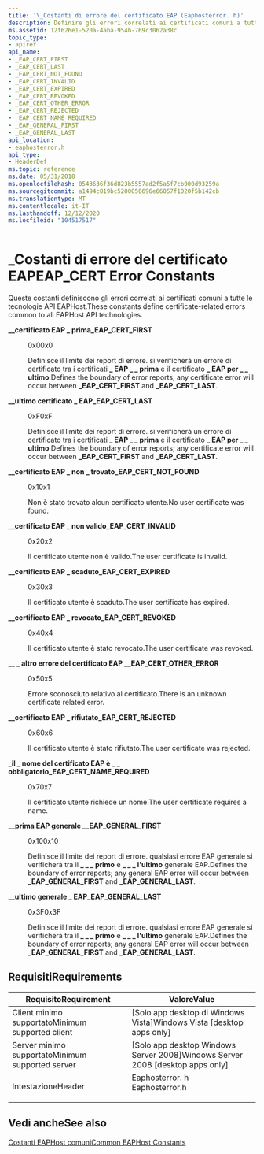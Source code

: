 ```yaml
---
title: '\_Costanti di errore del certificato EAP (Eaphosterror. h)'
description: Definire gli errori correlati ai certificati comuni a tutte le tecnologie API EAPHost.
ms.assetid: 12f626e1-520a-4aba-954b-769c3062a38c
topic_type:
- apiref
api_name:
- _EAP_CERT_FIRST
- _EAP_CERT_LAST
- _EAP_CERT_NOT_FOUND
- _EAP_CERT_INVALID
- _EAP_CERT_EXPIRED
- _EAP_CERT_REVOKED
- _EAP_CERT_OTHER_ERROR
- _EAP_CERT_REJECTED
- _EAP_CERT_NAME_REQUIRED
- _EAP_GENERAL_FIRST
- _EAP_GENERAL_LAST
api_location:
- eaphosterror.h
api_type:
- HeaderDef
ms.topic: reference
ms.date: 05/31/2018
ms.openlocfilehash: 0543636f36d823b5557ad2f5a5f7cb000d93259a
ms.sourcegitcommit: a1494c819bc5200050696e66057f1020f5b142cb
ms.translationtype: MT
ms.contentlocale: it-IT
ms.lasthandoff: 12/12/2020
ms.locfileid: "104517517"
---
```

# <a name="eap_cert-error-constants"></a><span data-ttu-id="b1294-103">\_Costanti di errore del certificato EAP</span><span class="sxs-lookup"><span data-stu-id="b1294-103">EAP\_CERT Error Constants</span></span>

<span data-ttu-id="b1294-104">Queste costanti definiscono gli errori correlati ai certificati comuni a tutte le tecnologie API EAPHost.</span><span class="sxs-lookup"><span data-stu-id="b1294-104">These constants define certificate-related errors common to all EAPHost API technologies.</span></span>

<dl> <dt>

<span data-ttu-id="b1294-105"><span id="_EAP_CERT_FIRST"></span><span id="_eap_cert_first"></span>**\_\_certificato EAP \_ prima**</span><span class="sxs-lookup"><span data-stu-id="b1294-105"><span id="_EAP_CERT_FIRST"></span><span id="_eap_cert_first"></span>**\_EAP\_CERT\_FIRST**</span></span>
</dt> <dd> <dl> <dt>

<span data-ttu-id="b1294-106">0x0</span><span class="sxs-lookup"><span data-stu-id="b1294-106">0x0</span></span>
</dt> <dt>



<span data-ttu-id="b1294-107">Definisce il limite dei report di errore. si verificherà un errore di certificato tra i certificati **\_ EAP \_ \_ prima** e il certificato **\_ EAP per \_ \_ ultimo**.</span><span class="sxs-lookup"><span data-stu-id="b1294-107">Defines the boundary of error reports; any certificate error will occur between **\_EAP\_CERT\_FIRST** and **\_EAP\_CERT\_LAST**.</span></span>


</dt> </dl> </dd> <dt>

<span data-ttu-id="b1294-108"><span id="_EAP_CERT_LAST"></span><span id="_eap_cert_last"></span>**\_\_ultimo certificato \_ EAP**</span><span class="sxs-lookup"><span data-stu-id="b1294-108"><span id="_EAP_CERT_LAST"></span><span id="_eap_cert_last"></span>**\_EAP\_CERT\_LAST**</span></span>
</dt> <dd> <dl> <dt>

<span data-ttu-id="b1294-109">0xF</span><span class="sxs-lookup"><span data-stu-id="b1294-109">0xF</span></span>
</dt> <dt>



<span data-ttu-id="b1294-110">Definisce il limite dei report di errore. si verificherà un errore di certificato tra i certificati **\_ EAP \_ \_ prima** e il certificato **\_ EAP per \_ \_ ultimo**.</span><span class="sxs-lookup"><span data-stu-id="b1294-110">Defines the boundary of error reports; any certificate error will occur between **\_EAP\_CERT\_FIRST** and **\_EAP\_CERT\_LAST**.</span></span>


</dt> </dl> </dd> <dt>

<span data-ttu-id="b1294-111"><span id="_EAP_CERT_NOT_FOUND"></span><span id="_eap_cert_not_found"></span>**\_\_certificato EAP \_ non \_ trovato**</span><span class="sxs-lookup"><span data-stu-id="b1294-111"><span id="_EAP_CERT_NOT_FOUND"></span><span id="_eap_cert_not_found"></span>**\_EAP\_CERT\_NOT\_FOUND**</span></span>
</dt> <dd> <dl> <dt>

<span data-ttu-id="b1294-112">0x1</span><span class="sxs-lookup"><span data-stu-id="b1294-112">0x1</span></span>
</dt> <dt>



<span data-ttu-id="b1294-113">Non è stato trovato alcun certificato utente.</span><span class="sxs-lookup"><span data-stu-id="b1294-113">No user certificate was found.</span></span>


</dt> </dl> </dd> <dt>

<span data-ttu-id="b1294-114"><span id="_EAP_CERT_INVALID"></span><span id="_eap_cert_invalid"></span>**\_\_certificato EAP \_ non valido**</span><span class="sxs-lookup"><span data-stu-id="b1294-114"><span id="_EAP_CERT_INVALID"></span><span id="_eap_cert_invalid"></span>**\_EAP\_CERT\_INVALID**</span></span>
</dt> <dd> <dl> <dt>

<span data-ttu-id="b1294-115">0x2</span><span class="sxs-lookup"><span data-stu-id="b1294-115">0x2</span></span>
</dt> <dt>



<span data-ttu-id="b1294-116">Il certificato utente non è valido.</span><span class="sxs-lookup"><span data-stu-id="b1294-116">The user certificate is invalid.</span></span>


</dt> </dl> </dd> <dt>

<span data-ttu-id="b1294-117"><span id="_EAP_CERT_EXPIRED"></span><span id="_eap_cert_expired"></span>**\_\_certificato EAP \_ scaduto**</span><span class="sxs-lookup"><span data-stu-id="b1294-117"><span id="_EAP_CERT_EXPIRED"></span><span id="_eap_cert_expired"></span>**\_EAP\_CERT\_EXPIRED**</span></span>
</dt> <dd> <dl> <dt>

<span data-ttu-id="b1294-118">0x3</span><span class="sxs-lookup"><span data-stu-id="b1294-118">0x3</span></span>
</dt> <dt>



<span data-ttu-id="b1294-119">Il certificato utente è scaduto.</span><span class="sxs-lookup"><span data-stu-id="b1294-119">The user certificate has expired.</span></span>


</dt> </dl> </dd> <dt>

<span data-ttu-id="b1294-120"><span id="_EAP_CERT_REVOKED"></span><span id="_eap_cert_revoked"></span>**\_\_certificato EAP \_ revocato**</span><span class="sxs-lookup"><span data-stu-id="b1294-120"><span id="_EAP_CERT_REVOKED"></span><span id="_eap_cert_revoked"></span>**\_EAP\_CERT\_REVOKED**</span></span>
</dt> <dd> <dl> <dt>

<span data-ttu-id="b1294-121">0x4</span><span class="sxs-lookup"><span data-stu-id="b1294-121">0x4</span></span>
</dt> <dt>



<span data-ttu-id="b1294-122">Il certificato utente è stato revocato.</span><span class="sxs-lookup"><span data-stu-id="b1294-122">The user certificate was revoked.</span></span>


</dt> </dl> </dd> <dt>

<span data-ttu-id="b1294-123"><span id="_EAP_CERT_OTHER_ERROR"></span><span id="_eap_cert_other_error"></span>**\_\_ \_ altro errore del certificato EAP \_**</span><span class="sxs-lookup"><span data-stu-id="b1294-123"><span id="_EAP_CERT_OTHER_ERROR"></span><span id="_eap_cert_other_error"></span>**\_EAP\_CERT\_OTHER\_ERROR**</span></span>
</dt> <dd> <dl> <dt>

<span data-ttu-id="b1294-124">0x5</span><span class="sxs-lookup"><span data-stu-id="b1294-124">0x5</span></span>
</dt> <dt>



<span data-ttu-id="b1294-125">Errore sconosciuto relativo al certificato.</span><span class="sxs-lookup"><span data-stu-id="b1294-125">There is an unknown certificate related error.</span></span>


</dt> </dl> </dd> <dt>

<span data-ttu-id="b1294-126"><span id="_EAP_CERT_REJECTED"></span><span id="_eap_cert_rejected"></span>**\_\_certificato EAP \_ rifiutato**</span><span class="sxs-lookup"><span data-stu-id="b1294-126"><span id="_EAP_CERT_REJECTED"></span><span id="_eap_cert_rejected"></span>**\_EAP\_CERT\_REJECTED**</span></span>
</dt> <dd> <dl> <dt>

<span data-ttu-id="b1294-127">0x6</span><span class="sxs-lookup"><span data-stu-id="b1294-127">0x6</span></span>
</dt> <dt>



<span data-ttu-id="b1294-128">Il certificato utente è stato rifiutato.</span><span class="sxs-lookup"><span data-stu-id="b1294-128">The user certificate was rejected.</span></span>


</dt> </dl> </dd> <dt>

<span data-ttu-id="b1294-129"><span id="_EAP_CERT_NAME_REQUIRED"></span><span id="_eap_cert_name_required"></span>**\_il \_ nome del certificato EAP è \_ \_ obbligatorio**</span><span class="sxs-lookup"><span data-stu-id="b1294-129"><span id="_EAP_CERT_NAME_REQUIRED"></span><span id="_eap_cert_name_required"></span>**\_EAP\_CERT\_NAME\_REQUIRED**</span></span>
</dt> <dd> <dl> <dt>

<span data-ttu-id="b1294-130">0x7</span><span class="sxs-lookup"><span data-stu-id="b1294-130">0x7</span></span>
</dt> <dt>



<span data-ttu-id="b1294-131">Il certificato utente richiede un nome.</span><span class="sxs-lookup"><span data-stu-id="b1294-131">The user certificate requires a name.</span></span>


</dt> </dl> </dd> <dt>

<span data-ttu-id="b1294-132"><span id="_EAP_GENERAL_FIRST"></span><span id="_eap_general_first"></span>**\_\_prima EAP generale \_**</span><span class="sxs-lookup"><span data-stu-id="b1294-132"><span id="_EAP_GENERAL_FIRST"></span><span id="_eap_general_first"></span>**\_EAP\_GENERAL\_FIRST**</span></span>
</dt> <dd> <dl> <dt>

<span data-ttu-id="b1294-133">0x10</span><span class="sxs-lookup"><span data-stu-id="b1294-133">0x10</span></span>
</dt> <dt>



<span data-ttu-id="b1294-134">Definisce il limite dei report di errore. qualsiasi errore EAP generale si verificherà tra il **\_ \_ \_ primo** e **\_ \_ \_ l'ultimo** generale EAP.</span><span class="sxs-lookup"><span data-stu-id="b1294-134">Defines the boundary of error reports; any general EAP error will occur between **\_EAP\_GENERAL\_FIRST** and **\_EAP\_GENERAL\_LAST**.</span></span>


</dt> </dl> </dd> <dt>

<span data-ttu-id="b1294-135"><span id="_EAP_GENERAL_LAST"></span><span id="_eap_general_last"></span>**\_\_ultimo generale \_ EAP**</span><span class="sxs-lookup"><span data-stu-id="b1294-135"><span id="_EAP_GENERAL_LAST"></span><span id="_eap_general_last"></span>**\_EAP\_GENERAL\_LAST**</span></span>
</dt> <dd> <dl> <dt>

<span data-ttu-id="b1294-136">0x3F</span><span class="sxs-lookup"><span data-stu-id="b1294-136">0x3F</span></span>
</dt> <dt>



<span data-ttu-id="b1294-137">Definisce il limite dei report di errore. qualsiasi errore EAP generale si verificherà tra il **\_ \_ \_ primo** e **\_ \_ \_ l'ultimo** generale EAP.</span><span class="sxs-lookup"><span data-stu-id="b1294-137">Defines the boundary of error reports; any general EAP error will occur between **\_EAP\_GENERAL\_FIRST** and **\_EAP\_GENERAL\_LAST**.</span></span>


</dt> </dl> </dd> </dl>

## <a name="requirements"></a><span data-ttu-id="b1294-138">Requisiti</span><span class="sxs-lookup"><span data-stu-id="b1294-138">Requirements</span></span>



| <span data-ttu-id="b1294-139">Requisito</span><span class="sxs-lookup"><span data-stu-id="b1294-139">Requirement</span></span> | <span data-ttu-id="b1294-140">Valore</span><span class="sxs-lookup"><span data-stu-id="b1294-140">Value</span></span> |
|-------------------------------------|-------------------------------------------------------------------------------------------|
| <span data-ttu-id="b1294-141">Client minimo supportato</span><span class="sxs-lookup"><span data-stu-id="b1294-141">Minimum supported client</span></span><br/> | <span data-ttu-id="b1294-142">\[Solo app desktop di Windows Vista\]</span><span class="sxs-lookup"><span data-stu-id="b1294-142">Windows Vista \[desktop apps only\]</span></span><br/>                                            |
| <span data-ttu-id="b1294-143">Server minimo supportato</span><span class="sxs-lookup"><span data-stu-id="b1294-143">Minimum supported server</span></span><br/> | <span data-ttu-id="b1294-144">\[Solo app desktop Windows Server 2008\]</span><span class="sxs-lookup"><span data-stu-id="b1294-144">Windows Server 2008 \[desktop apps only\]</span></span><br/>                                      |
| <span data-ttu-id="b1294-145">Intestazione</span><span class="sxs-lookup"><span data-stu-id="b1294-145">Header</span></span><br/>                   | <dl> <span data-ttu-id="b1294-146"><dt>Eaphosterror. h</dt></span><span class="sxs-lookup"><span data-stu-id="b1294-146"><dt>Eaphosterror.h</dt></span></span> </dl> |



## <a name="see-also"></a><span data-ttu-id="b1294-147">Vedi anche</span><span class="sxs-lookup"><span data-stu-id="b1294-147">See also</span></span>

<dl> <dt>

[<span data-ttu-id="b1294-148">Costanti EAPHost comuni</span><span class="sxs-lookup"><span data-stu-id="b1294-148">Common EAPHost Constants</span></span>](common-eap-host-error-constants.md)
</dt> </dl>

 

 





